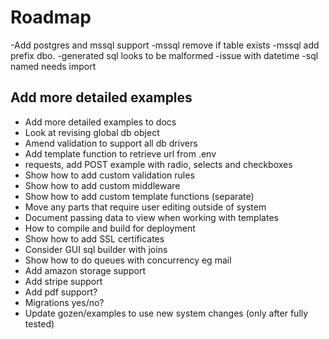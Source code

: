 # Roadmap

-Add postgres and mssql support
-mssql remove if table exists
-mssql add prefix dbo.
-generated sql looks to be malformed
-issue with datetime
-sql named needs import

## Add more detailed examples 
- Add more detailed examples to docs
- Look at revising global db object
- Amend validation to support all db drivers
- Add template function to retrieve url from .env
- requests, add POST example with radio, selects and checkboxes
- Show how to add custom validation rules
- Show how to add custom middleware
- Show how to add custom template functions (separate)
- Move any parts that require user editing outside of system 
- Document passing data to view when working with templates
- How to compile and build for deployment
- Show how to add SSL certificates
- Consider GUI sql builder with joins
- Show how to do queues with concurrency eg mail
- Add amazon storage support
- Add stripe support
- Add pdf support?
- Migrations yes/no?
- Update gozen/examples to use new system changes (only after fully tested)
